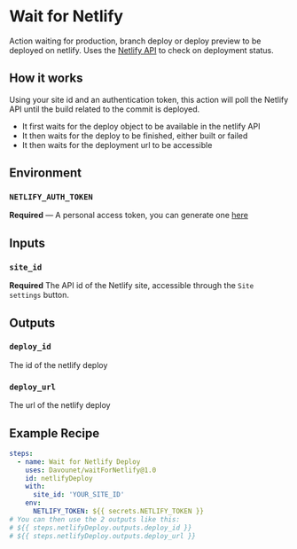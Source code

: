 # Wait for Netlify

Action waiting for production, branch deploy or deploy preview to be deployed on netlify.
Uses the [Netlify API](https://docs.netlify.com/api/get-started/) to check on deployment status.

## How it works

Using your site id and an authentication token, this action will poll the Netlify API until the build related to the commit is deployed.

- It first waits for the deploy object to be available in the netlify API
- It then waits for the deploy to be finished, either built or failed
- It then waits for the deployment url to be accessible

## Environment

### `NETLIFY_AUTH_TOKEN`

**Required** — A personal access token, you can generate one [here](https://app.netlify.com/user/applications#personal-access-tokens)

## Inputs

### `site_id`

**Required** The API id of the Netlify site, accessible through the `Site settings` button.

## Outputs

### `deploy_id`

The id of the netlify deploy

### `deploy_url`

The url of the netlify deploy

## Example Recipe

```yaml
steps:
  - name: Wait for Netlify Deploy
    uses: Davounet/waitForNetlify@1.0
    id: netlifyDeploy
    with:
      site_id: 'YOUR_SITE_ID'
    env:
      NETLIFY_TOKEN: ${{ secrets.NETLIFY_TOKEN }}
# You can then use the 2 outputs like this:
# ${{ steps.netlifyDeploy.outputs.deploy_id }}
# ${{ steps.netlifyDeploy.outputs.deploy_url }}
```
